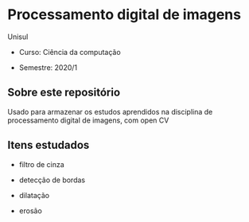 # Processamento digital de imagens

Unisul

- Curso: Ciência da computação

- Semestre: 2020/1

## Sobre este repositório

Usado para armazenar os estudos aprendidos na disciplina de processamento digital de imagens, com open CV

## Itens estudados

- filtro de cinza

- detecção de bordas

- dilatação

- erosão

